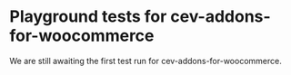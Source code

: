 # Playground tests for cev-addons-for-woocommerce
We are still awaiting the first test run for cev-addons-for-woocommerce.
